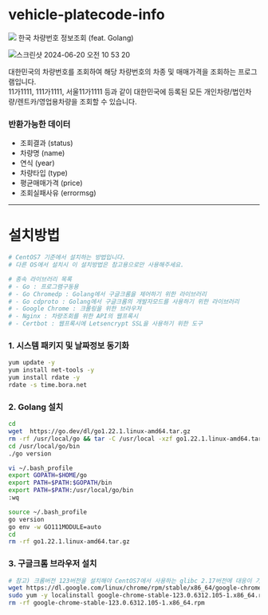 # vehicle-platecode-info
<img src="https://img.shields.io/github/size/burndogfather/vehicle-platecode-info/vehicleplatecode.go"/>
한국 차량번호 정보조회 (feat. Golang)
   
![스크린샷 2024-06-20 오전 10 53 20](https://github.com/burndogfather/vehicle-platecode-info/assets/101985768/0556fb4b-44ec-4b91-b5da-3e128c98418b)
   
대한민국의 차량번호를 조회하여 해당 차량번호의 차종 및 매매가격을 조회하는 프로그램입니다.   
11가1111, 111가1111, 서울11가1111 등과 같이 대한민국에 등록된 모든 개인차량/법인차량/렌트카/영업용차량을 조회할 수 있습니다.
   
### 반환가능한 데이터  
   
- 조회결과 (status)
- 차량명 (name)
- 연식 (year)
- 차량타입 (type)
- 평균매매가격 (price)
- 조회실패사유 (errormsg)
   
------  
   
# 설치방법
  
```bash
# CentOS7 기준에서 설치하는 방법입니다.
# 다른 OS에서 설치시 이 설치방법은 참고용으로만 사용해주세요.

# 종속 라이브러리 목록
# - Go : 프로그램구동용
# - Go Chromedp : Golang에서 구글크롬을 제어하기 위한 라이브러리
# - Go cdproto : Golang에서 구글크롬의 개발자모드를 사용하기 위한 라이브러리
# - Google Chrome : 크롤링을 위한 브라우저
# - Nginx : 차량조회를 위한 API의 웹프록시
# - Certbot : 웹프록시에 Letsencrypt SSL을 사용하기 위한 도구
```

### 1. 시스템 패키지 및 날짜정보 동기화
  
```bash
yum update -y
yum install net-tools -y
yum install rdate -y
rdate -s time.bora.net
```


### 2. Golang 설치
  
```bash
cd
wget  https://go.dev/dl/go1.22.1.linux-amd64.tar.gz
rm -rf /usr/local/go && tar -C /usr/local -xzf go1.22.1.linux-amd64.tar.gz
cd /usr/local/go/bin
./go version

vi ~/.bash_profile
export GOPATH=$HOME/go
export PATH=$PATH:$GOPATH/bin
export PATH=$PATH:/usr/local/go/bin
:wq

source ~/.bash_profile
go version
go env -w GO111MODULE=auto
cd 
rm -rf go1.22.1.linux-amd64.tar.gz
```


### 3. 구글크롬 브라우저 설치
  
```bash
# 참고) 크롬버전 123버전을 설치해야 CentOS7에서 사용하는 glibc 2.17버전에 대응이 가능함.
wget https://dl.google.com/linux/chrome/rpm/stable/x86_64/google-chrome-stable-123.0.6312.105-1.x86_64.rpm
sudo yum -y localinstall google-chrome-stable-123.0.6312.105-1.x86_64.rpm
rm -rf google-chrome-stable-123.0.6312.105-1.x86_64.rpm
```